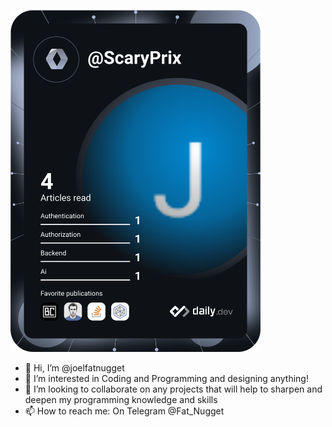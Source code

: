 <a href="https://app.daily.dev/ScaryPrix"><img src="https://github.com/joelfatnugget/joelfatnugget/blob/main/devcard.svg" width="400" alt="Joel's Dev Card"/></a>
- 👋 Hi, I’m @joelfatnugget
- 👀 I’m interested in Coding and Programming and designing anything!
- 💞️ I’m looking to collaborate on any projects that will help to sharpen and deepen my programming knowledge and skills
- 📫 How to reach me: On Telegram @Fat_Nugget

<!---
joelfatnugget/joelfatnugget is a ✨ special ✨ repository because its `README.md` (this file) appears on your GitHub profile.
You can click the Preview link to take a look at your changes.
--->

